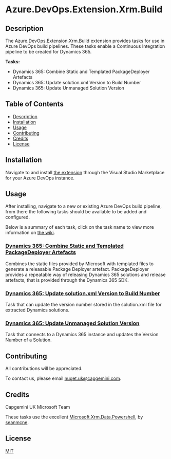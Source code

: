 # Azure.DevOps.Extension.Xrm.Build

## Description

The Azure.DevOps.Extension.Xrm.Build extension provides tasks for use in Azure DevOps build pipelines. These tasks enable a Continuous Integration pipeline to be created for Dynamics 365.

**Tasks:**

* Dynamics 365: Combine Static and Templated PackageDeployer Artefacts
* Dynamics 365: Update solution.xml Version to Build Number
* Dynamics 365: Update Unmanaged Solution Version

## Table of Contents

* [Description](#Description)  
* [Installation](#Installation)
* [Usage](#Usage)
* [Contributing](#Contributing)
* [Credits](#Credits)
* [License](#License)

## Installation

Navigate to and install [the extension](https://marketplace.visualstudio.com/items?itemName=capgemini-msft-uk.capgemini-xrm-build-extension) through the Visual Studio Marketplace for your Azure DevOps instance.

## Usage

After installing, navigate to a new or existing Azure DevOps build pipeline, from there the following tasks should be available to be added and configured.

Below is a summary of each task, click on the task name to view more information on [the wiki](https://github.com/Capgemini/azure-devops-extension-xrm-build/wiki).

### [Dynamics 365: Combine Static and Templated PackageDeployer Artefacts](https://github.com/Capgemini/azure-devops-extension-xrm-build/wiki/Usage#Dynamics-365-Combine-Static-and-Templated-PackageDeployer-Artefacts)

Combines the static files provided by Microsoft with templated files to generate a releasable Package Deployer artefact. PackageDeployer provides a repeatable way of releasing Dynamics 365 solutions and release artefacts, that is provided through the Dynamics 365 SDK.

### [Dynamics 365: Update solution.xml Version to Build Number](https://github.com/Capgemini/azure-devops-extension-xrm-build/wiki/Usage#Dynamics-365-Update-solutionxml-Version-to-Build-Number)

Task that can update the version number stored in the solution.xml file for extracted Dynamics solutions.

### [Dynamics 365: Update Unmanaged Solution Version](https://github.com/Capgemini/azure-devops-extension-xrm-build/wiki/Usage#Dynamics-365-Update-Unmanaged-Solution-Version)

Task that connects to a Dynamics 365 instance and updates the Version Number of a Solution.

## Contributing

All contributions will be appreciated. 

To contact us, please email [nuget.uk@capgemini.com](mailto:nuget.uk@capgemini.com).

## Credits

Capgemini UK Microsoft Team

These tasks use the excellent [Microsoft.Xrm.Data.Powershell](https://github.com/seanmcne/Microsoft.Xrm.Data.PowerShell), by [seanmcne](https://github.com/seanmcne).

## License

[MIT](https://github.com/Capgemini/azure-devops-extension-xrm-build/blob/master/LICENSE)
